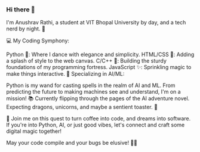### Hi there 👋
I'm Anushrav Rathi, a student at VIT Bhopal University by day, and a tech nerd by night. 🌙

💻 My Coding Symphony:

Python 🐍: Where I dance with elegance and simplicity.
HTML/CSS 🎨: Adding a splash of style to the web canvas.
C/C++ 💪: Building the sturdy foundations of my programming fortress.
JavaScript ✨: Sprinkling magic to make things interactive.
🧠 Specializing in AI/ML:

Python is my wand for casting spells in the realm of AI and ML.
From predicting the future to making machines see and understand, I'm on a mission!
📚 Currently flipping through the pages of the AI adventure novel. Expecting dragons, unicorns, and maybe a sentient toaster. 🤖

🚀 Join me on this quest to turn coffee into code, and dreams into software. If you're into Python, AI, or just good vibes, let's connect and craft some digital magic together!

May your code compile and your bugs be elusive! 🦄✨

<!--
**anushravrathi/anushravrathi** is a ✨ _special_ ✨ repository because its `README.md` (this file) appears on your GitHub profile.

Here are some ideas to get you started:

- 🔭 I’m currently working on ...
- 🌱 I’m currently learning ...
- 👯 I’m looking to collaborate on ...
- 🤔 I’m looking for help with ...
- 💬 Ask me about ...
- 📫 How to reach me: ...
- 😄 Pronouns: ...
- ⚡ Fun fact: ...
-->
